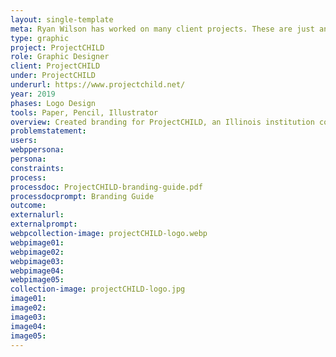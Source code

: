 ```yaml
---
layout: single-template
meta: Ryan Wilson has worked on many client projects. These are just an example of some of the excellent product design work that he could do on your project.
type: graphic
project: ProjectCHILD
role: Graphic Designer
client: ProjectCHILD
under: ProjectCHILD
underurl: https://www.projectchild.net/
year: 2019
phases: Logo Design
tools: Paper, Pencil, Illustrator
overview: Created branding for ProjectCHILD, an Illinois institution committed to advancing the quality, affordability, and accessibility of child care.
problemstatement:
users:
webppersona:
persona:
constraints:
process:
processdoc: ProjectCHILD-branding-guide.pdf
processdocprompt: Branding Guide
outcome:
externalurl:
externalprompt:
webpcollection-image: projectCHILD-logo.webp
webpimage01:
webpimage02:
webpimage03:
webpimage04:
webpimage05:
collection-image: projectCHILD-logo.jpg
image01:
image02:
image03:
image04:
image05:
---
```

